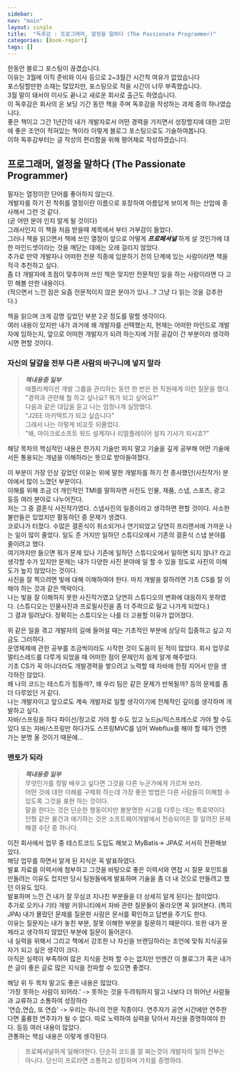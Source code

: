 ```yaml
---
sidebar:
nav: "main"
layout: single
title:  "독후감 : 프로그래머, 열정을 말하다 (The Passionate Programmer)"
categories: [Book-report]
tags: []
---
```


한동안 블로그 포스팅이 끊겼습니다.\
이유는 3월에 이직 준비와 이사 등으로 2~3월간 시간적 여유가 없었습니다\
포스팅할만한 소재는 많았지만, 포스팅으로 적을 시간이 너무 부족했습니다.\
3월 말이 돼서야 이사도 끝나고 새로운 회사로 출근도 하였습니다.\
이 독후감은 회사의 온 보딩 기간 동안 책을 주며 독후감을 작성하는 과제 중의 하나였습니다.\
좋은 책이고 그간 1년간의 내가 개발자로서 어떤 경력을 가지면서 성장할지에 대한 고민에 좋은 조언이 적혀있는 책이라 이렇게 블로그 포스팅으로도 기술하여봅니다.\
이하 독후감부터는 글 작성의 편리함을 위해 평어체로 작성하겠습니다.


프로그래머, 열정을 말하다 (The Passionate Programmer)
---

필자는 열정이란 단어를 좋아하지 않는다.\
개발자를 하기 전 착취를 열정이란 이름으로 포장하여 아름답게 보이게 하는 산업에 종사해서 그런 것 같다.\
(곧 어떤 분야 인지 알게 될 것이다)\
그래서인지 이 책을 처음 받을때 제목에서 부터 거부감이 들었다.\
그러나 책을 읽으면서 책에 쓰인 열정이 앞으로 어떻게 __*프로페셔널*__ 하게 살 것인가에 대한 마인드셋이라는 것을 깨닫는 데에는 오래 걸리지 않았다.\
추가로 만약 개발자나 어떠한 전문 직종에 입문하기 전의 단계에 있는 사람이라면 책을 적극 추천하고 싶다.\
좀 더 개발자에 초점이 맞추어져 쓰인 책은 맞지만 전문적인 일을 하는 사람이라면 다 고민 해볼 만한 내용이다.\
(적으면서 느낀 점은 요즘 전문적이지 않은 분야가 있나...? 그냥 다 읽는 것을 강추한다.)

책을 읽으며 크게 감명 깊었던 부분 2곳 정도를 말할 생각이다.\
여러 내용이 있지만 내가 과거에 왜 개발자를 선택했는지, 현재는 어떠한 마인드로 개발자에 임하는지, 앞으로 어떠한 개발자가 되려 하는지에 가장 공감이 간 부분이라 생각하시면 편할 것이다.

### 자신의 달걀을 전부 다른 사람의 바구니에 넣지 말라
> __*책내용중 일부*__ \
> 애플리케이션 개발 그룹을 관리하는 동안 한 번은 한 직원에게 이런 질문을 했다.\
> "경력과 관련해 뭘 하고 싶나요? 뭐가 되고 싶어요?"\
> 다음과 같은 대답을 듣고 나는 엄청나게 실망했다.\
> "J2EE 아키텍트가 되고 싶습니다"\
> 그래서 나는 이렇게 비꼬듯 되물었다.\
> "왜, 마이크로소프트 워드 설계자나 리얼플레이어 설치 기사가 되시죠?"

해당 목차의 핵심적인 내용은 한가지 기술만 파지 말고 기술을 깊게 공부해 어떤 기술에서든 통용되는 개념을 이해하라는 뜻으로 받아들여졌다.

이 부분이 가장 인상 깊었던 이유는 위에 말한 개발자를 하기 전 종사했던(사진작가) 분야에서 많이 느꼈던 부분이다.\
이해를 위해 조금 더 개인적인 TMI를 말하자면 사진도 인물, 제품, 스냅, 스포츠, 광고 등등 여러 분야로 나누어진다.\
저는 그 중 결혼식 사진작가였다. 스냅사진의 일종이라고 생각하면 편할 것이다. 사소한 불만들은 있었지만 활동하던 중 문제가 생겼다.\
코로나가 터졌다. 수많은 결혼식이 취소되거나 연기되었고 당연히 프리랜서에 가까운 나는 일이 많이 줄었다.
일도 준 거지만 일하던 스튜디오에서 기존의 결혼식 스냅 분야를 줄이려고 했다.\
여기까지만 들으면 뭐가 문제 있나 기존에 일하던 스튜디오에서 일하면 되지 않나? 라고 생각할 수가 있지만 문제는 내가 다양한 사진 분야에 일 할 수 있을 정도로 사진의 이해도가 높지 않았다는 것이다.\
사진을 잘 찍으려면 빛에 대해 이해하여야 한다. 마치 개발을 잘하려면 기초 CS를 잘 이해야 하는 것과 같은 맥락이다.\
나는 빛을 잘 이해하지 못한 사진작가였고 당연히 스튜디오의 변화에 대응하지 못하였다. (스튜디오는 인물사진과 프로필사진을 좀 더 주력으로 밀고 나가게 되었다.)\
그 결과 밀려났다. 정확히는 스튜디오는 나를 더 고용할 이유가 없어졌다.


위 같은 일을 겪고 개발자의 길에 들어설 때는 기초적인 부분에 상당히 집중하고 싶고 지금도 그러하다.\
운영체제에 관한 공부를 조금씩이라도 시작한 것이 도움이 된 적이 많았다. 회사 업무로 멀티스레드를 다루게 되었을 때 어떠한 점이 문제인지 쉽게 알게 해주었다.\
기초 CS가 꼭 아니더라도 개발경력을 쌓으려고 노력할 때 자바에 한정 지어서 만을 생각하진 않았다.\
왜 나의 코드는 테스트가 힘들까?, 왜 우리 팀은 같은 문제가 반복될까? 등의 문제를 좀 더 다루었던 거 같다.\
나는 개발자이고 앞으로도 계속 개발자로 일할 생각이기에 전체적인 깊이를 생각하며 개발하고 싶다.\
자바/스프링을 하다 파이선/장고로 가야 할 수도 있고 노드js/익스프레스로 가야 할 수도 있다 또는 자바/스프링만 하다가도 스프링MVC를 넘어 Webflux를 해야 할 때가 언젠가는 분명 올 것이기 때문에...

### 멘토가 되라
> __*책내용중 일부*__ \
> 무엇인가를 정말 배우고 싶다면 그것을 다른 누군가에게 가르쳐 보라.\
> 어떤 것에 대한 이해를 구체화 하는데 가장 좋은 방법은 다른 사람들이 이해할 수 있도록 그것을 표현 하는 것이다.\
> 말을 한다는 것은 단순한 행동이지만 불분명한 사고를 다루는 데는 특효약이다.\
> 인형 같은 물건과 애기하는 것은 소프트웨어개발에서 전승되어온 잘 알려진 문제 해결 수단 중 하나다.

이전 회사에서 업무 중 테스트코드 도입도 해보고 MyBatis-> JPA로 서서히 전환해보았다.\
해당 업무를 하면서 알게 된 지식은 꼭 발표하였다.\
발표 자료를 이력서에 첨부하고 그것을 바탕으로 좋은 이력서와 면접 시 질문 포인트를 만들려는 이유도 컸지만 당시 팀원들에게 발표하며 기술을 좀 더 내 것으로 만들려고 했던 이유도 있다.\
발표하며 느낀 건 내가 잘 무심코 지나친 부분들을 더 상세히 알게 된다는 점이었다.\
추가로 오키나 기타 개발 커뮤니티에서 자바 관련 질문들이 올라오면 꼭 읽어본다. (특히 JPA) 내가 몰랐던 문제를 질문한 사람은 문서를 확인하고 답변을 주기도 한다.\
이유는 질문자는 내가 놓친 부분, 잘못 이해한 부분을 질문하기 때문이다. 또한 내가 문제라고 생각하지 않았던 부분에 질문이 들어온다.\
내 실력을 위해서 그리고 책에서 강조한 나 자신을 브랜딩하라는 조언에 맞춰 지식공유자가 되고 싶은 생각이 크다.\
아직은 실력이 부족하여 많은 지식을 전파 할 수는 없지만 언젠간 이 블로그가 혹은 내가 쓴 글이 좋은 글로 많은 지식을 전파할 수 있으면 좋겠다.

해당 위 두 목차 말고도 좋은 내용은 많았다.\
'가장 못하는 사람이 되어라.' -> 못하는 것을 두려워하지 말고 나보다 더 뛰어난 사람들과 교류하고 소통하여 성장하라\
'연습,연습, 또 연습' -> 우리는 하나의 전문 직종이다. 연주자가 공연 시간에만 연주한다면 훌륭한 연주자가 될 수 없다. 따로 노력하여 실력을 닦아서 자신을 증명하여야 한다.
등등 여러 내용이 많았다.\
관통하는 핵심 내용은 이렇게 생각된다.
> 프로페셔널하게 일해야한다. 단순히 코드를 잘 짜는것이 개발자의 일의 전부는 아니다. 당신이 프로라면 소통하고 성장하며 가치를 증명하라.
